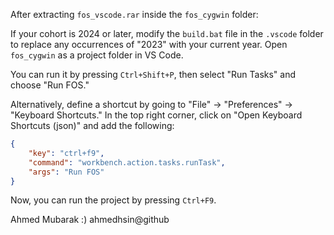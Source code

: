 After extracting `fos_vscode.rar` inside the `fos_cygwin` folder:

If your cohort is 2024 or later, modify the `build.bat` file in the `.vscode` folder to replace any occurrences of "2023" with your current year. Open `fos_cygwin` as a project folder in VS Code.

You can run it by pressing `Ctrl+Shift+P`, then select "Run Tasks" and choose "Run FOS."

Alternatively, define a shortcut by going to "File" -> "Preferences" -> "Keyboard Shortcuts." In the top right corner, click on "Open Keyboard Shortcuts (json)" and add the following:

```json
{
    "key": "ctrl+f9",
    "command": "workbench.action.tasks.runTask",
    "args": "Run FOS"
}
```

Now, you can run the project by pressing `Ctrl+F9`.

Ahmed Mubarak :)
ahmedhsin@github
